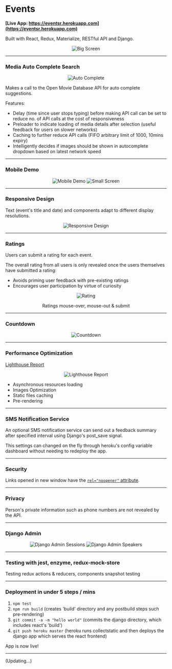 # Events

**[Live App: https://eventsr.herokuapp.com](https://eventsr.herokuapp.com)**

Built with React, Redux, Materialize, RESTful API and Django.

<p align="center">
  <img src=img/big-screen.png alt="Big Screen"/>
</p>

---

### Media Auto Complete Search

<p align="center">
  <img src=img/auto-complete.png alt="Auto Complete"/>
</p>

Makes a call to the Open Movie Database API for auto complete suggestions.

Features:

- Delay (time since user stops typing) before making API call can be set to reduce no. of API calls at the cost of responsiveness
- Preloader to indicate loading of media details after selection (useful feedback for users on slower networks)
- Caching to further reduce API calls (FIFO arbitrary limit of 1000, 10mins expiry)
- Intelligently decides if images should be shown in autocomplete dropdown based on latest network speed

---

### Mobile Demo

<p align="center">
  <img src=img/mobile-demo.gif alt="Mobile Demo"/>
  <img src=img/small-screen.png alt="Small Screen"/>
</p>

---

### Responsive Design

Text (event's title and date) and components adapt to different display resolutions.

<p align="center">
  <img src=img/responsive-design.gif alt="Responsive Design"/>
</p>

---

### Ratings

Users can submit a rating for each event.

The overall rating from all users is only revealed once the users themselves have submitted a rating:

- Avoids priming user feedback with pre-existing ratings
- Encourages user participation by virtue of curiosity

<p align="center">
  <img src=img/events-rating.gif alt="Rating"/>
</p>
<p align="center">
  Ratings mouse-over, mouse-out & submit
</p>

---

### Countdown

<p align="center">
  <img src=img/events-countdown.gif alt="Countdown"/>
</p>

---

### Performance Optimization

<a href="https://danieltjw.github.io/react-django-events/html/eventsr.herokuapp.com_2019-07-05_12-00-56.html" target="_blank" rel="noopener">Lighthouse Report</a>

<p align="center">
  <img src=img/lighthouse-report.png alt="Lighthouse Report"/>
</p>

- Asynchronous resources loading
- Images Optimization
- Static files caching
- Pre-rendering

---

### SMS Notification Service

An optional SMS notification service can send out a feedback summary after specified interval using Django's post_save signal.

This settings can changed on the fly through heroku's config variable dashboard without needing to redeploy the app.

---

### Security

Links opened in new window have the [`rel="noopener"` attribute](https://html.spec.whatwg.org/multipage/links.html#link-type-noopener).

---

### Privacy

Person's private information such as phone numbers are not revealed by the API.

---

### Django Admin

<p align="center">
  <img valign="top" src=img/events-django-admin-session.png alt="Django Admin Sessions"/>
  <img valign="top" src=img/events-django-admin-speakers.png alt="Django Admin Speakers"/>
</p>

---

### Testing with jest, enzyme, redux-mock-store

Testing redux actions & reducers, components snapshot testing

---

### Deployment in under 5 steps / mins

1. `npm test`
2. `npm run build` (creates 'build' directory and any postbuild steps such pre-rendering)
3. `git commit -a -m "hello world"` (commits the django directory, which includes react's 'build')
4. `git push heroku master` (heroku runs collectstatic and then deploys the django app which serves the react frontend)

App is now live!

---

(Updating...)

